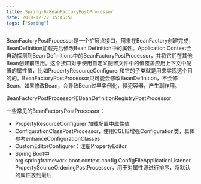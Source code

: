 ```yaml
---
title: Spring-6-BeanFactoryPostProcessor
date: 2018-12-27 15:45:51
tags: ["Spring"]
---
```


BeanFactoryPostProcessor是一个扩展点接口，用来在BeanFactory创建完成，BeanDefinition加载完后修改Bean Definition中的属性。Application Context会自动探测到Bean Definitions中的BeanFactoryPostProcessor，并将它们在其他Bean创建前应用。这个接口对于使用自定义配置文件中的值覆盖应用上下文中配置的属性值，比如PropertyResourceConfigurer和它的子类就是用来实现这个目的的。BeanFactoryPostProcessor只可能会修改BeanDefinition，不会修Bean。如果修改Bean，会导致Bean过早实例化，侵犯容器，产生副作用。


BeanFactoryPostProcessor和BeanDefinitionRegistryPostProcessor

<!-- more -->

一些常见的BeanFactoryPostProcessor：
* PropertyResourceConfigurer 加载配置中属性值
* ConfigurationClassPostProcessor，使用CGLIB增强Configuration类，具体参考enhanceConfigurationClasses
* CustomEditorConfigurer：注册PropertyEditor
* Spring Boot中org.springframework.boot.context.config.ConfigFileApplicationListener.PropertySourceOrderingPostProcessor，用于对属性源进行排序，将默认的属性放到最后